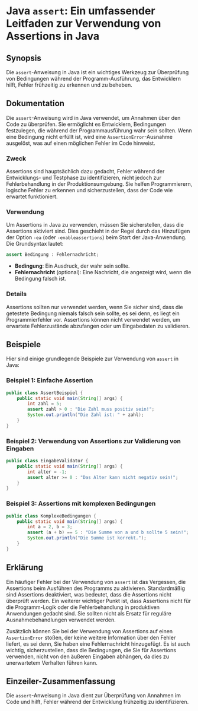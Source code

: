 <!--
Meta Description: # Java `assert`: Ein umfassender Leitfaden zur Verwendung von Assertions in Java ## Synopsis Die `assert`-Anweisung in Java ist ein wichtiges Werkzeug...
Meta Keywords: die, assertions, der, java, assert
-->

# Java `assert`: Ein umfassender Leitfaden zur Verwendung von Assertions in Java

## Synopsis
Die `assert`-Anweisung in Java ist ein wichtiges Werkzeug zur Überprüfung von Bedingungen während der Programm-Ausführung, das Entwicklern hilft, Fehler frühzeitig zu erkennen und zu beheben.

## Dokumentation
Die `assert`-Anweisung wird in Java verwendet, um Annahmen über den Code zu überprüfen. Sie ermöglicht es Entwicklern, Bedingungen festzulegen, die während der Programmausführung wahr sein sollten. Wenn eine Bedingung nicht erfüllt ist, wird eine `AssertionError`-Ausnahme ausgelöst, was auf einen möglichen Fehler im Code hinweist.

### Zweck
Assertions sind hauptsächlich dazu gedacht, Fehler während der Entwicklungs- und Testphase zu identifizieren, nicht jedoch zur Fehlerbehandlung in der Produktionsumgebung. Sie helfen Programmierern, logische Fehler zu erkennen und sicherzustellen, dass der Code wie erwartet funktioniert.

### Verwendung
Um Assertions in Java zu verwenden, müssen Sie sicherstellen, dass die Assertions aktiviert sind. Dies geschieht in der Regel durch das Hinzufügen der Option `-ea` (oder `-enableassertions`) beim Start der Java-Anwendung. Die Grundsyntax lautet:

```java
assert Bedingung : Fehlernachricht;
```

- **Bedingung**: Ein Ausdruck, der wahr sein sollte.
- **Fehlernachricht** (optional): Eine Nachricht, die angezeigt wird, wenn die Bedingung falsch ist.

### Details
Assertions sollten nur verwendet werden, wenn Sie sicher sind, dass die getestete Bedingung niemals falsch sein sollte, es sei denn, es liegt ein Programmierfehler vor. Assertions können nicht verwendet werden, um erwartete Fehlerzustände abzufangen oder um Eingabedaten zu validieren.

## Beispiele
Hier sind einige grundlegende Beispiele zur Verwendung von `assert` in Java:

### Beispiel 1: Einfache Assertion
```java
public class AssertBeispiel {
    public static void main(String[] args) {
        int zahl = 5;
        assert zahl > 0 : "Die Zahl muss positiv sein!";
        System.out.println("Die Zahl ist: " + zahl);
    }
}
```

### Beispiel 2: Verwendung von Assertions zur Validierung von Eingaben
```java
public class EingabeValidator {
    public static void main(String[] args) {
        int alter = -1;
        assert alter >= 0 : "Das Alter kann nicht negativ sein!";
    }
}
```

### Beispiel 3: Assertions mit komplexen Bedingungen
```java
public class KomplexeBedingungen {
    public static void main(String[] args) {
        int a = 2, b = 3;
        assert (a + b) == 5 : "Die Summe von a und b sollte 5 sein!";
        System.out.println("Die Summe ist korrekt.");
    }
}
```

## Erklärung
Ein häufiger Fehler bei der Verwendung von `assert` ist das Vergessen, die Assertions beim Ausführen des Programms zu aktivieren. Standardmäßig sind Assertions deaktiviert, was bedeutet, dass die Assertions nicht überprüft werden. Ein weiterer wichtiger Punkt ist, dass Assertions nicht für die Programm-Logik oder die Fehlerbehandlung in produktiven Anwendungen gedacht sind. Sie sollten nicht als Ersatz für reguläre Ausnahmebehandlungen verwendet werden.

Zusätzlich können Sie bei der Verwendung von Assertions auf einen `AssertionError` stoßen, der keine weitere Information über den Fehler liefert, es sei denn, Sie haben eine Fehlernachricht hinzugefügt. Es ist auch wichtig, sicherzustellen, dass die Bedingungen, die Sie für Assertions verwenden, nicht von den äußeren Eingaben abhängen, da dies zu unerwartetem Verhalten führen kann.

## Einzeiler-Zusammenfassung
Die `assert`-Anweisung in Java dient zur Überprüfung von Annahmen im Code und hilft, Fehler während der Entwicklung frühzeitig zu identifizieren.